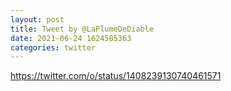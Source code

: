 ```yaml
--- 
layout: post 
title: Tweet by @LaPlumeDeDiable 
date: 2021-06-24 1624585363 
categories: twitter 
--- 
```

https://twitter.com/o/status/1408239130740461571